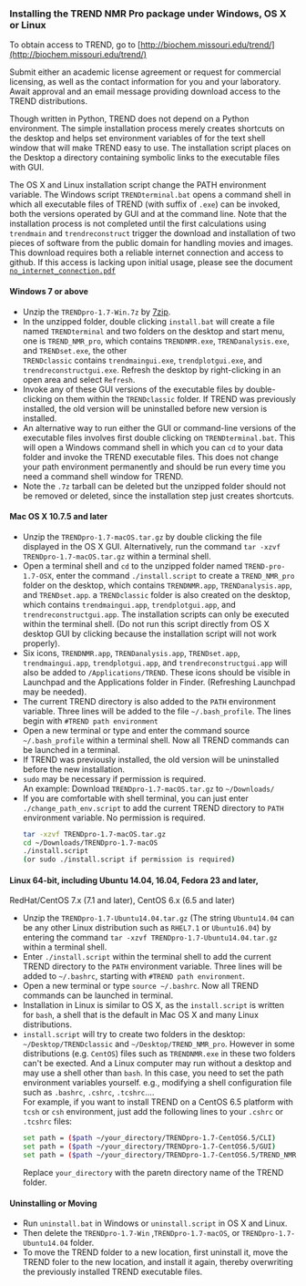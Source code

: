 ### Installing the TREND NMR Pro package under Windows, OS X or Linux

To obtain access to TREND, go to [http://biochem.missouri.edu/trend/](http://biochem.missouri.edu/trend/)

Submit either an academic license agreement or request for commercial 
licensing, as well as the contact information for you and your laboratory.
Await approval and an email message providing download access to the TREND 
distributions.

Though written in Python, TREND does not depend on a Python environment. The 
simple installation process merely creates shortcuts on the desktop and helps 
set environment variables of for the text shell window that will make TREND 
easy to use. The installation script places on the Desktop a directory 
containing symbolic links to the executable files with GUI.  

The OS X and Linux installation script change the PATH environment variable. 
The Windows script `TRENDterminal.bat` opens a command shell in which all 
executable files of TREND (with suffix of `.exe`) can be invoked, both the 
versions operated by GUI and at the command line. 
Note that the installation process is not completed until the first 
calculations using `trendmain` and `trendreconstruct` trigger the download 
and installation of two pieces of software from the public domain for 
handling movies and images. This download requires both a reliable internet 
connection and access to github. If this access is lacking upon initial 
usage, please see the document [`no_internet_connection.pdf`](../manual/no_internet_connection.md)

#### Windows 7 or above

* Unzip the `TRENDpro-1.7-Win.7z` by [7zip](http://www.7-zip.org).  
* In the unzipped folder, double clicking `install.bat` will create a file
  named `TRENDterminal` and two folders on the desktop and start menu, 
one is `TREND_NMR_pro`, which contains `TRENDNMR.exe`, `TRENDanalysis.exe`, and
`TRENDset.exe`, the other  
  `TRENDclassic` contains `trendmaingui.exe`, `trendplotgui.exe`, and 
  `trendreconstructgui.exe`. Refresh the desktop by right-clicking in an 
  open area and select `Refresh`.  
* Invoke any of these GUI versions of the executable files by double-clicking
  on them within the `TRENDclassic` folder. If TREND was previously installed, 
  the old version will be uninstalled before new version is installed.   
* An alternative way to run either the GUI or command-line versions of the
  executable files involves first double clicking on `TRENDterminal.bat`.
  This will open a Windows command shell in which you can `cd` to your data 
  folder and invoke the TREND executable files. This does not change your 
  path environment permanently and should be run every time you need a 
  command shell window for TREND.  
* Note the `.7z` tarball can be deleted but the unzipped folder should not
  be removed or deleted, since the installation step just creates shortcuts.  

#### Mac OS X 10.7.5 and later

* Unzip the `TRENDpro-1.7-macOS.tar.gz` by double clicking the file 
  displayed in the OS X GUI. Alternatively, run the command 
  `tar -xzvf TRENDpro-1.7-macOS.tar.gz` within a terminal shell.  
* Open a terminal shell and `cd` to the unzipped folder named 
  `TREND-pro-1.7-OSX`, enter the command `./install.script` to create a 
`TREND_NMR_pro` folder on the desktop, which contains `TRENDNMR.app`,
`TRENDanalysis.app`, and `TRENDset.app`.  a  `TRENDclassic` folder is also created on the desktop, which contains `trendmaingui.app`, 
  `trendplotgui.app`, and `trendreconstructgui.app`. 
  The installation scripts can only be executed within the terminal shell.
  (Do not run this script directly from OS X desktop GUI by clicking 
  because the installation script will not work properly).  
* Six icons, `TRENDNMR.app`, `TRENDanalysis.app`, `TRENDset.app`, `trendmaingui.app`, `trendplotgui.app`, and `trendreconstructgui.app`
  will also be added to `/Applications/TREND`. These icons should be visible 
  in Launchpad and the Applications folder in Finder. (Refreshing Launchpad 
  may be needed).  
* The current TREND directory is also added to the `PATH` environment 
  variable. Three lines will be added to the file `~/.bash_profile`. The 
  lines begin with `#TREND path environment`  
* Open a new terminal or type and enter the command source `~/.bash_profile` 
  within a terminal shell. Now all TREND commands can be launched in a terminal.  
* If TREND was previously installed,  the old version will be uninstalled 
  before the new installation.  
* `sudo` may be necessary if permission is required.  
  An example: Download `TRENDpro-1.7-macOS.tar.gz` to `~/Downloads/`  
* If you are comfortable with shell terminal, you can just enter 
  `./change_path_env.script` to add the current TREND directory to `PATH` 
  environment variable. No permission is required.  
  ```bash
  tar -xzvf TRENDpro-1.7-macOS.tar.gz
  cd ~/Downloads/TRENDpro-1.7-macOS
  ./install.script 
  (or sudo ./install.script if permission is required)
  ```


#### Linux 64-bit, including Ubuntu 14.04, 16.04, Fedora 23 and later, 
RedHat/CentOS 7.x (7.1 and later), CentOS 6.x (6.5 and later)  
* Unzip the `TRENDpro-1.7-Ubuntu14.04.tar.gz` (The string `Ubuntu14.04` 
can be any 
other Linux distribution such as `RHEL7.1` or `Ubuntu16.04`) by 
entering the command 
  `tar -xzvf TRENDpro-1.7-Ubuntu14.04.tar.gz` within a terminal shell.  
* Enter `./install.script` within the terminal shell to add the current 
  TREND directory to the `PATH` environment variable. Three lines will be 
  added to `~/.bashrc`, starting with `#TREND path environment`.   
* Open a new terminal or type `source ~/.bashrc`. Now all TREND commands
  can be launched in terminal.  
* Installation in Linux is similar to OS X, as the `install.script` is 
  written for `bash`, a shell that is the default in Mac OS X and many Linux 
  distributions.  
* `install.script` will try to create two folders in the
  desktop: `~/Desktop/TRENDclassic` and `~/Desktop/TREND_NMR_pro`. 
  However in some distributions (e.g. `CentOS`) files such as `TRENDNMR.exe` 
in these two folders can't be exected. And a Linux computer may run without a desktop and may
  use a shell other than `bash`. In this case, you need to set the path 
  environment variables yourself. e.g., modifying a shell configuration 
  file such as `.bashrc`, `.cshrc`, `.tcshrc`....  
  For example, if you want to install TREND on a CentOS 6.5 platform with 
  `tcsh` or `csh` environment, just add the following 
  lines to your `.cshrc` or `.tcshrc` files:  
  ```bash
  set path = ($path ~/your_directory/TRENDpro-1.7-CentOS6.5/CLI)
  set path = ($path ~/your_directory/TRENDpro-1.7-CentOS6.5/GUI)
  set path = ($path ~/your_directory/TRENDpro-1.7-CentOS6.5/TREND_NMR_pro)
  ```   
  Replace `your_directory` with the paretn directory name of the 
  TREND folder.  
  
#### Uninstalling or Moving

* Run `uninstall.bat` in Windows or `uninstall.script` in OS X and Linux.    
* Then delete the `TRENDpro-1.7-Win` ,`TRENDpro-1.7-macOS`, or 
  `TRENDpro-1.7-Ubuntu14.04` folder.  
* To move the TREND folder to a new location, first uninstall it, move 
  the TREND foler to the new location, and install it again, thereby 
  overwriting the previously installed TREND executable files.  

